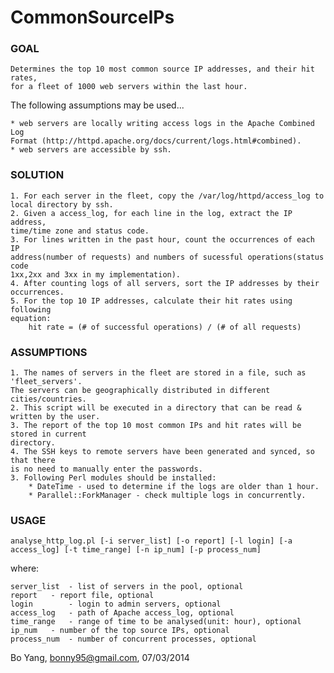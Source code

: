 CommonSourceIPs
===============

### GOAL

 	Determines the top 10 most common source IP addresses, and their hit rates, 
 	for a fleet of 1000 web servers within the last hour.

 The following assumptions may be used...

 	* web servers are locally writing access logs in the Apache Combined Log 
 	Format (http://httpd.apache.org/docs/current/logs.html#combined).
 	* web servers are accessible by ssh.

### SOLUTION

	1. For each server in the fleet, copy the /var/log/httpd/access_log to
	local directory by ssh.
	2. Given a access_log, for each line in the log, extract the IP address, 
	time/time zone and status code. 
	3. For lines written in the past hour, count the occurrences of each IP 
	address(number of requests) and numbers of sucessful operations(status code
	1xx,2xx and 3xx in my implementation).
	4. After counting logs of all servers, sort the IP addresses by their occurrences.
	5. For the top 10 IP addresses, calculate their hit rates using following
	equation:
		hit rate = (# of successful operations) / (# of all requests)

### ASSUMPTIONS

 	1. The names of servers in the fleet are stored in a file, such as 'fleet_servers'. 
 	The servers can be geographically distributed in different cities/countries.
 	2. This script will be executed in a directory that can be read & written by the user. 
 	3. The report of the top 10 most common IPs and hit rates will be stored in current 
 	directory.
 	4. The SSH keys to remote servers have been generated and synced, so that there 
 	is no need to manually enter the passwords. 
 	3. Following Perl modules should be installed:
 		* DateTime - used to determine if the logs are older than 1 hour.
 		* Parallel::ForkManager - check multiple logs in concurrently.

### USAGE
  `analyse_http_log.pl [-i server_list] [-o report] [-l login] [-a access_log] [-t time_range] [-n ip_num] [-p process_num]`

  where:

 	server_list	 - list of servers in the pool, optional
  	report	 - report file, optional 
  	login		 - login to admin servers, optional
  	access_log	 - path of Apache access_log, optional
  	time_range	 - range of time to be analysed(unit: hour), optional
  	ip_num	 - number of the top source IPs, optional
  	process_num	 - number of concurrent processes, optional

 
 Bo Yang, bonny95@gmail.com, 07/03/2014
 
